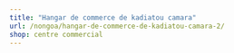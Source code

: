```yaml
---
title: "Hangar de commerce de kadiatou camara"
url: /nongoa/hangar-de-commerce-de-kadiatou-camara-2/
shop: centre commercial
---
```

